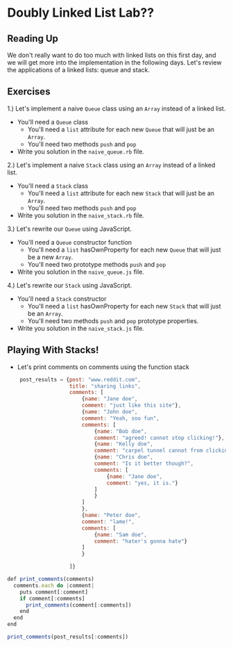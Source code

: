 # Doubly Linked List Lab??
## Reading Up


We don't really want to do too much with linked lists on this first day, and we will get more into the implementation in the following days. Let's review the applications of a linked lists: queue and stack.

## Exercises

1.) Let's implement a naive `Queue` class using an `Array` instead of a linked list.
  * You'll need a `Queue` class
    * You'll need a `list` attribute for each new `Queue` that will just be an `Array`.
    * You'll need two methods `push` and `pop`
  * Write you solution in the `naive_queue.rb` file.

2.) Let's implement a naive `Stack` class using an `Array` instead of a linked list.
  * You'll need a `Stack` class
    * You'll need a `list` attribute for each new `Stack` that will just be an `Array`.
    * You'll need two methods `push` and `pop`
  * Write you solution in the `naive_stack.rb` file.

3.) Let's rewrite our `Queue` using JavaScript. 
  * You'll need a `Queue` constructor function
    * You'll need a `list` hasOwnProperty for each new `Queue` that will just be a new `Array`.
    * You'll need two prototype methods `push` and `pop`
  * Write you solution in the `naive_queue.js` file.

4.) Let's rewrite our `Stack` using JavaScript. 
  * You'll need a `Stack` constructor
    * You'll need a `list` hasOwnProperty for each new `Stack` that will just be an `Array`.
    * You'll need two methods `push` and `pop` prototype properties.
  * Write you solution in the `naive_stack.js` file.

## Playing With Stacks!


* Let's print comments on comments using the function stack

```javascript
    post_results = {post: "www.reddit.com",
                    title: "sharing links",
                    comments: [
                        {name: "Jane doe",
                        comment: "just like this site"}, 
                        {name: "John doe",
                        comment: "Yeah, soo fun",
                        comments: [
                            {name: "Bob doe",
                            comment: "agreed! cannot stop clicking!"},
                            {name: "Kelly doe",
                            comment: "carpel tunnel cannot from clicking!"},
                            {name: "Chris doe",
                            comment: "Is it better though?",
                            comments: [
                                {name: "Jane doe",
                                comment: "yes, it is."} 
                            ]
                            }
                        ]
                        },
                        {name: "Peter doe",
                        comment: "lame!",
                        comments: [
                            {name: "Sam doe",
                            comment: "hater's gonna hate"}
                        ]
                        }

                    ]}

def print_comments(comments)
  comments.each do |comment|
    puts comment[:comment]
    if comment[:comments]
      print_comments(comment[:comments])
    end
  end
end

print_comments(post_results[:comments])

```
